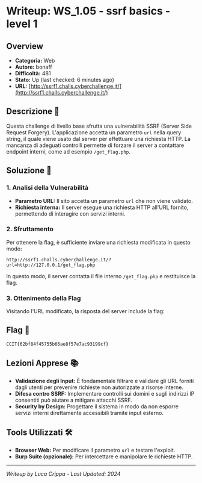 # Writeup: WS_1.05 - ssrf basics - level 1

## Overview
- **Categoria:** Web
- **Autore:** bonaff
- **Difficoltà:** 481
- **Stato:** Up (last checked: 6 minutes ago)
- **URL:** [http://ssrf1.challs.cyberchallenge.it/](http://ssrf1.challs.cyberchallenge.it/)

## Descrizione 📝
Questa challenge di livello base sfrutta una vulnerabilità SSRF (Server Side Request Forgery). L'applicazione accetta un parametro `url` nella query string, il quale viene usato dal server per effettuare una richiesta HTTP. La mancanza di adeguati controlli permette di forzare il server a contattare endpoint interni, come ad esempio `/get_flag.php`.

## Soluzione 🎯

### 1. Analisi della Vulnerabilità
- **Parametro URL:** Il sito accetta un parametro `url` che non viene validato.
- **Richiesta interna:** Il server esegue una richiesta HTTP all'URL fornito, permettendo di interagire con servizi interni.

### 2. Sfruttamento
Per ottenere la flag, è sufficiente inviare una richiesta modificata in questo modo:
```
http://ssrf1.challs.cyberchallenge.it/?url=http://127.0.0.1/get_flag.php
```
In questo modo, il server contatta il file interno `/get_flag.php` e restituisce la flag.

### 3. Ottenimento della Flag
Visitando l'URL modificato, la risposta del server include la flag:

## Flag 🏁
```
CCIT{62bf84f45755b66ae8f57e7ac93199cf}
```

## Lezioni Apprese 📚
- **Validazione degli Input:** È fondamentale filtrare e validare gli URL forniti dagli utenti per prevenire richieste non autorizzate a risorse interne.
- **Difesa contro SSRF:** Implementare controlli sui domini e sugli indirizzi IP consentiti può aiutare a mitigare attacchi SSRF.
- **Security by Design:** Progettare il sistema in modo da non esporre servizi interni direttamente accessibili tramite input esterno.

## Tools Utilizzati 🛠️
- **Browser Web:** Per modificare il parametro `url` e testare l'exploit.
- **Burp Suite (opzionale):** Per intercettare e manipolare le richieste HTTP.

---

*Writeup by Luca Crippa - Last Updated: 2024*
